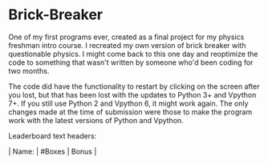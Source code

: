 # Brick-Breaker
One of my first programs ever, created as a final project for my physics freshman intro course. I recreated my own version of brick breaker with questionable physics. I might come back to this one day and reoptimize the code to something that wasn't written by someone who'd been coding for two months.

The code did have the functionality to restart by clicking on the screen after you lost, but that has been lost with the updates to Python 3+ and Vpython 7+. If you still use Python 2 and Vpython 6, it might work again. The only changes made at the time of submission were those to make the program work with the latest versions of Python and Vpython.

Leaderboard text headers:

|     Name:        |   #Boxes   |      Bonus       | 
